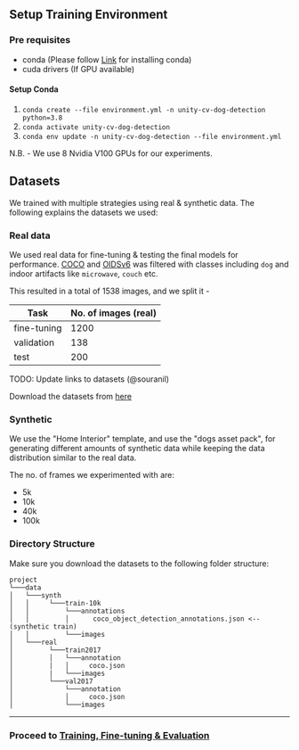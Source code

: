 ## Setup Training Environment

### Pre requisites
* conda (Please follow [Link](https://docs.conda.io/projects/conda/en/latest/user-guide/install/index.html) for installing conda)
* cuda drivers (If GPU available)

#### Setup Conda

1. `conda create --file environment.yml -n unity-cv-dog-detection python=3.8`
2. `conda activate unity-cv-dog-detection`
3. `conda env update -n unity-cv-dog-detection --file environment.yml`

N.B. - We use 8 Nvidia V100 GPUs for our experiments.

## Datasets

We trained with multiple strategies using real & synthetic data. The following explains the datasets we used:

### Real data

We used real data for fine-tuning & testing the final models for performance.
[COCO](https://cocodataset.org/#home) and [OIDSv6](https://storage.googleapis.com/openimages/web/index.html) was
filtered with classes including `dog` and indoor artifacts like `microwave`, `couch` etc.

This resulted in a total of 1538 images, and we split it -

| Task        | No. of images (real) |
|-------------|----------------------|
| fine-tuning | 1200                 |
| validation  | 138                  |
| test        | 200                  |


TODO: Update links to datasets (@souranil)

Download the datasets from [here]()


### Synthetic

We use the "Home Interior" template, and use the "dogs asset pack", for generating
different amounts of synthetic data while keeping the data distribution similar to
the real data.

The no. of frames we experimented with are:

- 5k
- 10k
- 40k
- 100k


### Directory Structure

Make sure you download the datasets to the following folder structure:

```
project
└───data
│   └───synth
│   │     └───train-10k
│   │         └───annotations
│   │         │      coco_object_detection_annotations.json <-- (synthetic train)
│   │         └───images
│   └───real
│         └───train2017
│         │   └───annotation
│         |   │     coco.json
│         |   └───images
│         └───val2017
│             └───annotation
│             │     coco.json
│             └───images
```

---

### Proceed to [Training, Fine-tuning & Evaluation](training-and-evaluation.md)
